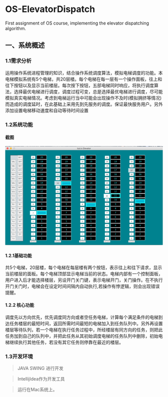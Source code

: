 # OS-ElevatorDispatch
First assignment of OS course, implementing the  elevator dispatching algorithm.

## 一、系统概述
### 1.1需求分析
运用操作系统进程管理的知识，结合操作系统调度算法，模拟电梯调度的功能。本电梯模拟系统有5个电梯，共20层楼。每个电梯在每一层有一个操作面板，往上和往下按钮以及显示当前楼层。每次按下按钮，五部电梯同时响应，将执行调度算法，选择最优电梯进行调度，调度过程可变，总是选择最优电梯进行调度，尽可能模拟真实电梯情况。考虑到电梯运行当中可能会出现操作不及时(模拟拥挤等情况)而造成的调度延时，在此基础上采用先到先服务的调度。保证最快服务用户。另外添加设置电梯移动速度和自动等待时间设置

### 1.2系统功能
#### 截图
![img](https://github.com/luluuuuuu/OS-ElevatorDispatch/blob/master/%E8%AF%B4%E6%98%8E%E6%96%87%E6%A1%A3/%E6%88%AA%E5%9B%BE.jpeg)
#### 1.2.1基础功能
共5个电梯，20层楼，每个电梯在每层楼有两个按钮，表示往上和往下请求，显示当前楼层的面板。每个电梯顶部显示电梯当前的状态。电梯内部有一个控制面板，用户进入后才能选择楼层，另设开门关门键，表示电梯开门，关门操作。在不执行开门关门时，电梯会在设定时间间隔内自动执行,若操作有悖逻辑，则会出现错误提醒。
#### 1.2.2 核心功能
调度先以方向优先，优先调度同方向或者空任务电梯，计算每个满足条件的电梯到达任务楼层的最短时间，返回所需时间最短的电梯加入到任务队列中。另外再设置楼层等待队列，若一个电梯在执行任务过程中，所经楼层有同方向的任务，则把此任务加到自己的队列中，并把此任务从其初始调度电梯的任务队列中删除，初始电梯继续执行其他任务，若没有其它任务则停靠在最近的楼层。

### 1.3开发环境
  > JAVA SWING 进行开发
  
  > IntellijIdea作为开发工具
  
  > 运行在Mac系统上。

